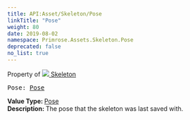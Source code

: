 ```yaml
---
title: API:Asset/Skeleton/Pose
linkTitle: "Pose"
weight: 80
date: 2019-08-02
namespace: Primrose.Assets.Skeleton.Pose
deprecated: false
no_list: true
---
```

Property of <a href="/docs/api-reference/Class/Skeleton"><img src="/icons/silk/skeleton.png"/>&nbsp;Skeleton</a>
<pre class="method-declaration">
Pose: <a class="type" href="/docs/api-reference/Asset/Pose">Pose</a></pre>
<b>Value Type: </b>
<a class="type" href="/docs/api-reference/Asset/Pose">Pose</a>
<br/>
<b>Description: </b>
The pose that the skeleton was last saved with.

